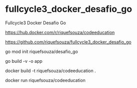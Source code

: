 # fullcycle3_docker_desafio_go
Fullcycle3 Docker Desafio Go

https://hub.docker.com/r/riquefsouza/codeeducation


https://github.com/riquefsouza/fullcycle3_docker_desafio_go


go mod init riquefsouza/desafio_go

go build -v -o app

docker build -t riquefsouza/codeeducation .

docker run riquefsouza/codeeducation

